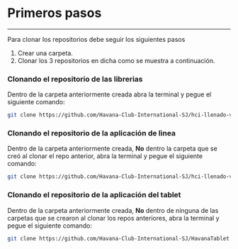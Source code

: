 # Primeros pasos
---------------------

Para clonar los repositorios debe seguir los siguientes pasos

1. Crear una carpeta.
2. Clonar los 3 repositorios en dicha como se muestra a continuación.

### Clonando el repositorio de las librerias

Dentro de la carpeta anteriormente creada abra la terminal y pegue el siguiente comando:

```Bash
git clone https://github.com/Havana-Club-International-SJ/hci-llenado-vaciado-libs.git
```

### Clonando el repositorio de la aplicación de lìnea

Dentro de la carpeta anteriormente creada, **No** dentro la carpeta que se creó al clonar el repo anterior, abra la terminal y pegue el siguiente comando:

```Bash
git clone https://github.com/Havana-Club-International-SJ/hci-llenado-vaciado.git
```

### Clonando el repositorio de la aplicación del tablet

Dentro de la carpeta anteriormente creada, **No** dentro de ninguna de las carpetas que se crearon al clonar los repos anteriores, abra la terminal y pegue el siguiente comando:

```Bash
git clone https://github.com/Havana-Club-International-SJ/HavanaTablet.git
```
